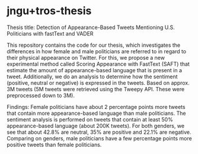 # jngu+tros-thesis

Thesis title: Detection of Appearance-Based Tweets Mentioning U.S. Politicians with fastText and VADER

This repository contains the code for our thesis, which investigates the differences in how female and male politicians are referred to in regard to their physical appearance on Twitter. For this, we propose a new experimental method called Scoring Appearance with FastText (SAFT) that estimate the amount of appearance-based language that is present in a tweet. Additionally, we do an analysis to determine how the sentiment (positive, neutral or negative) is expressed in the tweets.
Based on approx. 3M tweets (5M tweets were retrieved using the Tweepy API. These were preprocessed down to 3M).

Findings:
Female politicians have about 2 percentage points more tweets that contain more appearance-based language than male politicians.
The sentiment analysis is performed on tweets that contain at least 50% appearance-based language (about 200K tweets). For both genders, we see that about 42.8% are neutral, 35% are positive and 22.1% are negative. Comparing on genders, male politicians have a few percentage points more positive tweets than female politicians.
